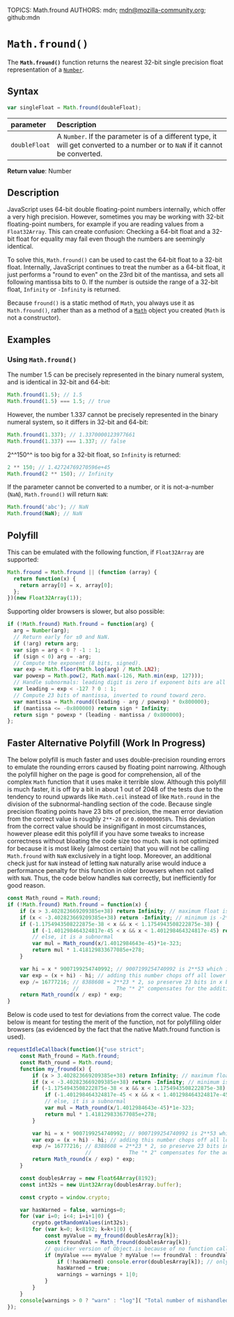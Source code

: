 TOPICS: Math.fround
AUTHORS: mdn; mdn@mozilla-community.org; github:mdn

# `Math.fround()`

The **`Math.fround()`** function returns the nearest 32-bit single precision
float representation of a [`Number`](/en/webfrontend/Number).

## Syntax

```javascript
var singleFloat = Math.fround(doubleFloat);
```

| parameter | Description |
| :-- | :-- |
| `doubleFloat` | A `Number`. If the parameter is of a different type, it will get converted to a number or to `NaN` if it cannot be converted. |

**Return value**: Number

## Description

JavaScript uses 64-bit double floating-point numbers internally, which offer a very high precision.
However, sometimes you may be working with 32-bit floating-point numbers, for example if you are
reading values from a `Float32Array`. This can create confusion: Checking a 64-bit float and a 32-bit
float for equality may fail even though the numbers are seemingly identical.

To solve this, `Math.fround()` can be used to cast the 64-bit float to a 32-bit float. Internally,
JavaScript continues to treat the number as a 64-bit float, it just performs a "round to even" on
the 23rd bit of the mantissa, and sets all following mantissa bits to 0. If the number is outside
the range of a 32-bit float, `Infinity` or `-Infinity` is returned.

Because `fround()` is a static method of `Math`, you always use it as `Math.fround()`, rather than
as a method of a [`Math`](/en/webfrontend/Math) object you created (`Math` is not a constructor).

## Examples

### Using `Math.fround()`

The number 1.5 can be precisely represented in the binary numeral system, and is identical in
32-bit and 64-bit:

```javascript
Math.fround(1.5); // 1.5
Math.fround(1.5) === 1.5; // true
```

However, the number 1.337 cannot be precisely represented in the binary numeral system,
so it differs in 32-bit and 64-bit:

```javascript
Math.fround(1.337); // 1.3370000123977661
Math.fround(1.337) === 1.337; // false
```

2^^150^^ is too big for a 32-bit float, so `Infinity` is returned:

```javascript
2 ** 150; // 1.42724769270596e+45
Math.fround(2 ** 150); // Infinity
```

If the parameter cannot be converted to a number, or it is not-a-number
(`NaN`), `Math.fround()` will return `NaN`:

```javascript
Math.fround('abc'); // NaN
Math.fround(NaN); // NaN
```

## Polyfill

This can be emulated with the following function, if `Float32Array` are supported:

```javascript
Math.fround = Math.fround || (function (array) {
  return function(x) {
    return array[0] = x, array[0];
  };
})(new Float32Array(1));
```

Supporting older browsers is slower, but also possible:

```javascript
if (!Math.fround) Math.fround = function(arg) {
  arg = Number(arg);
  // Return early for ±0 and NaN.
  if (!arg) return arg;
  var sign = arg < 0 ? -1 : 1;
  if (sign < 0) arg = -arg;
  // Compute the exponent (8 bits, signed).
  var exp = Math.floor(Math.log(arg) / Math.LN2);
  var powexp = Math.pow(2, Math.max(-126, Math.min(exp, 127)));
  // Handle subnormals: leading digit is zero if exponent bits are all zero.
  var leading = exp < -127 ? 0 : 1;
  // Compute 23 bits of mantissa, inverted to round toward zero.
  var mantissa = Math.round((leading - arg / powexp) * 0x800000);
  if (mantissa <= -0x800000) return sign * Infinity;
  return sign * powexp * (leading - mantissa / 0x800000);
};
```

## Faster Alternative Polyfill (Work In Progress)

The below polyfill is much faster and uses double-precision rounding errors to emulate the
rounding errors caused by floating point narrowing. Although the polyfill higher on the
page is good for comprehension, all of the complex `Math` function that it uses make it terrible
slow. Although this polyfill is much faster, it is off by a bit in about 1 out of 2048 of the tests
due to the tendency to round upwards like `Math.ceil` instead of like `Math.round` in the division of
the subnormal-handling section of the code. Because single precision floating points have 23 bits
of precision, the mean error deviation from the correct value is roughly `2**-28` or `0.0000000058%`.
This deviation from the correct value should be insignifigant in most circumstances, however please
edit this polyfill if you have some tweaks to increase correctness without bloating the code size
too much. `NaN` is not optimized for because it is most likely (almost certain) that you will not
be calling `Math.fround` with `NaN` exclusively in a tight loop. Moreover, an additional check just
for `NaN` instead of letting `NaN` naturally arise would induce a performance penalty for this
function in older browsers when not called with `NaN`. Thus, the code below handles `NaN` correctly,
but inefficiently for good reason.

```javascript
const Math_round = Math.round;
if (!Math.fround) Math.fround = function(x) {
    if (x > 3.402823669209385e+38) return Infinity; // maximum float is 2**128
    if (x < -3.402823669209385e+38) return -Infinity; // minimum is -2**128
    if (-1.1754943508222875e-38 < x && x < 1.1754943508222875e-38) {
        if (-1.401298464324817e-45 < x && x < 1.401298464324817e-45) return 0;
        // else, it is a subnormal
        var mul = Math_round(x/1.4012984643e-45)*1e-323;
        return mul * 1.418129833677085e+278;
    }

    var hi = x * 9007199254740992; // 9007199254740992 is 2**53 which is the maximum of double precision
    var exp = (x + hi) - hi; // adding this number chops off all lower bits, rounding the number.
    exp /= 16777216; // 8388608 = 2**23 * 2, so preserve 23 bits in x because there are 23 bits in a float
                     //            The "* 2" compensates for the addition shifting up the bits unwantedly
    return Math_round(x / exp) * exp;
}
```

Below is code used to test for deviations from the correct value. The code below is meant for
testing the merit of the function, not for polyfilling older browsers (as evidenced by the fact
that the native Math.fround function is used).

```javascript
requestIdleCallback(function(){"use strict";
    const Math_fround = Math.fround;
    const Math_round = Math.round;
    function my_fround(x) {
        if (x > 3.402823669209385e+38) return Infinity; // maximum float is 2**128
        if (x < -3.402823669209385e+38) return -Infinity; // minimum is -2**128
        if (-1.1754943508222875e-38 < x && x < 1.1754943508222875e-38) {
            if (-1.401298464324817e-45 < x && x < 1.401298464324817e-45) return 0;
            // else, it is a subnormal
            var mul = Math_round(x/1.4012984643e-45)*1e-323;
            return mul * 1.418129833677085e+278;
        }

        var hi = x * 9007199254740992; // 9007199254740992 is 2**53 which is the maximum of double precision
        var exp = (x + hi) - hi; // adding this number chops off all lower bits, rounding the number.
        exp /= 16777216; // 8388608 = 2**23 * 2, so preserve 23 bits in x because there are 23 bits in a float
                         //            The "* 2" compensates for the addition shifting up the bits unwantedly
        return Math_round(x / exp) * exp;
    }

    const doublesArray = new Float64Array(8192);
    const int32s = new Uint32Array(doublesArray.buffer);

    const crypto = window.crypto;

    var hasWarned = false, warnings=0;
    for (var i=0; i<4; i=i+1|0) {
        crypto.getRandomValues(int32s);
        for (var k=0; k<8192; k=k+1|0) {
            const myValue = my_fround(doublesArray[k]);
            const froundVal = Math_fround(doublesArray[k]);
            // quicker version of Object.is because of no function call overhead:
            if (myValue === myValue ? myValue !== froundVal : froundVal === froundVal) {
                if (!hasWarned) console.error(doublesArray[k]); // only show the first incorrect number
                hasWarned = true;
                warnings = warnings + 1|0;
            }
        }
    }
    console[warnings > 0 ? "warn" : "log"]( "Total number of mishandled floats: " + warnings );
});
```
